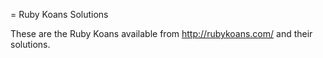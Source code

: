 = Ruby Koans Solutions

These are the Ruby Koans available from http://rubykoans.com/ and their solutions.
